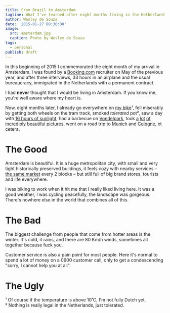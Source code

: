 ```yaml
---
title: From Brazil to Amsterdam
tagline: What I've learned after eight months living in the Netherlands
author: Wesley de Souza
date: '2015-01-27 00:36:00'
image:
  src: amsterdam.jpg
  caption: Photo by Wesley de Souza
tags:
  - personal
publish: draft
---
```


In this beginning of 2015 I commemorated the eight month of my arrival in Amsterdam. I was found by a [Booking.com](workingatbooking.com) recruiter on May of the previous year, and after three interviews, 33 hours in an airplane and the usual bureaucracy, immigrated in the Netherlands with a permanent contract.

I had **never** thought that I would be living in Amsterdam. If you know me, you're well aware where my heart is.

Now, eight months later, I already go everywhere on [my bike](http://instagram.com/p/re84GAmtcd/)¹, fell miserably by getting both wheels on the tram track, smoked *tolerated* pot², saw a day with [16 hours of sunlight](http://en.wikipedia.org/wiki/Summer_solstice), had a barbecue on [Vondelpark](https://www.google.com/maps/@52.3572862,4.8861256,358a,20y,279.78h,70.01t/data=!3m1!1e3), took [a](http://instagram.com/p/wrf21KGtdc/) [lot](http://instagram.com/p/wqV0xZmteG/) [of](http://instagram.com/p/onM0IxGtWE/) [incredibly](https://www.facebook.com/photo.php?fbid=10205027328467876) [beautiful](https://www.facebook.com/photo.php?fbid=10205188949588303) [pictures](https://www.facebook.com/photo.php?fbid=10205678822794827), went on a road trip to [Munich](http://en.wikipedia.org/wiki/Munich) and [Cologne](http://en.wikipedia.org/wiki/Cologne), et cetera.

# The Good

Amsterdam is beautiful. It is a huge metropolitan city, with small and very tight historically preserved buildings, it feels cozy with nearby services &ndash; [the same market](http://en.wikipedia.org/wiki/Albert_Heijn) every 2 blocks &ndash; but still full of big brand stores, tourists and life everywhere.

I was biking to work when it hit me that I really liked living here. It was a good weather, I was cycling peacefully, the landscape was gorgeous. There's nowhere else in the world that combines all of this.

# The Bad

The biggest challenge from people that come from hotter areas is the winter. It's cold, it rains, and there are 80 Km/h winds, sometimes all together because fuck you.

Customer service is also a pain point for most people. Here it's normal to spend a lot of money on a 0900 customer call, only to get a condescending "sorry, I cannot help you at all".

# The Ugly













¹ Of course if the temperature is above 10˚C, I'm not fully Dutch yet.  
² Nothing is really legal in the Netherlands, just tolerated.